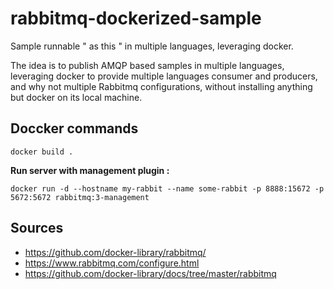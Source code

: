 # rabbitmq-dockerized-sample
Sample runnable " as this " in multiple languages, leveraging docker.

The idea is to publish AMQP based samples in multiple languages, leveraging docker to provide multiple languages consumer and producers, and why not multiple Rabbitmq configurations, without installing anything but docker on its local machine.

## Doccker commands
```
docker build .
```

**Run server with management plugin :**
```
docker run -d --hostname my-rabbit --name some-rabbit -p 8888:15672 -p 5672:5672 rabbitmq:3-management
```

## Sources
* https://github.com/docker-library/rabbitmq/
* https://www.rabbitmq.com/configure.html
* https://github.com/docker-library/docs/tree/master/rabbitmq
